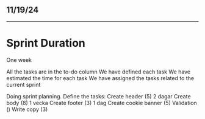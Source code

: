 ## 11/19/24
_____________________________________________

# Sprint Duration


One week

All the tasks are in the to-do column
We have defined each task
We have estimated the time for each task
We have assigned the tasks related to the current sprint


Doing sprint planning.
Define the tasks:
    Create header (5) 2 dagar
    Create body (8) 1 vecka
    Create footer (3) 1 dag
    Create cookie banner (5)
    Validation ()
    Write copy (3)